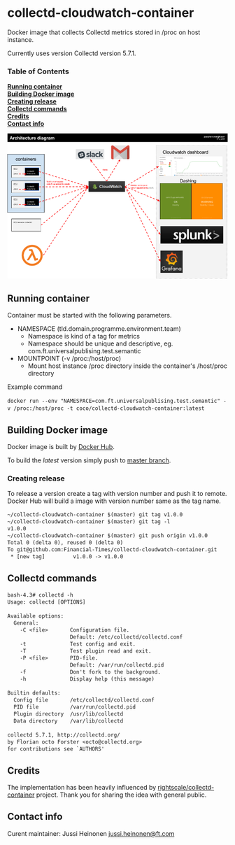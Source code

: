# collectd-cloudwatch-container

Docker image that collects Collectd metrics stored in /proc on host instance.

Currently uses version Collectd version 5.7.1.

### Table of Contents
**[Running container](#running-container)**  
**[Building Docker image](#building-docker-image)**  
**[Creating release](#creating-release)**  
**[Collectd commands](#collectd-commands)**  
**[Credits](#credits)**  
**[Contact info](#contact-info)**  

![Architecture diagram](https://github.com/Financial-Times/collectd-cloudwatch-container/raw/master/monitoring-with-collectd-cloudwatch.png)

## Running container

Container must be started with the following parameters.

 * NAMESPACE (tld.domain.programme.environment.team)
   * Namespace is kind of a tag for metrics
   * Namespace should be unique and descriptive, eg. com.ft.universalpublising.test.semantic
 * MOUNTPOINT (-v /proc:/host/proc)
   * Mount host instance /proc directory inside the container's /host/proc directory

Example command

`docker run --env "NAMESPACE=com.ft.universalpublising.test.semantic" -v /proc:/host/proc -t coco/collectd-cloudwatch-container:latest`


## Building Docker image

Docker image is built by [Docker Hub](https://hub.docker.com/r/coco/collectd-cloudwatch-container/).

To build the _latest_ version simply push to [master branch](https://github.com/Financial-Times/collectd-cloudwatch-container/tree/master).

### Creating release

To release a version create a tag with version number and push it to remote. Docker Hub will build a image with version number same as the tag name.

```
~/collectd-cloudwatch-container $(master) git tag v1.0.0
~/collectd-cloudwatch-container $(master) git tag -l
v1.0.0
~/collectd-cloudwatch-container $(master) git push origin v1.0.0
Total 0 (delta 0), reused 0 (delta 0)
To git@github.com:Financial-Times/collectd-cloudwatch-container.git
 * [new tag]         v1.0.0 -> v1.0.0

```



## Collectd commands

```
bash-4.3# collectd -h
Usage: collectd [OPTIONS]

Available options:
  General:
    -C <file>       Configuration file.
                    Default: /etc/collectd/collectd.conf
    -t              Test config and exit.
    -T              Test plugin read and exit.
    -P <file>       PID-file.
                    Default: /var/run/collectd.pid
    -f              Don't fork to the background.
    -h              Display help (this message)

Builtin defaults:
  Config file       /etc/collectd/collectd.conf
  PID file          /var/run/collectd.pid
  Plugin directory  /usr/lib/collectd
  Data directory    /var/lib/collectd

collectd 5.7.1, http://collectd.org/
by Florian octo Forster <octo@collectd.org>
for contributions see `AUTHORS'
```


## Credits

The implementation has been heavily influenced by [rightscale/collectd-container](https://github.com/rightscale/collectd-container) project. Thank you for sharing the idea with general public.

## Contact info

Curent maintainer: Jussi Heinonen <jussi.heinonen@ft.com>
